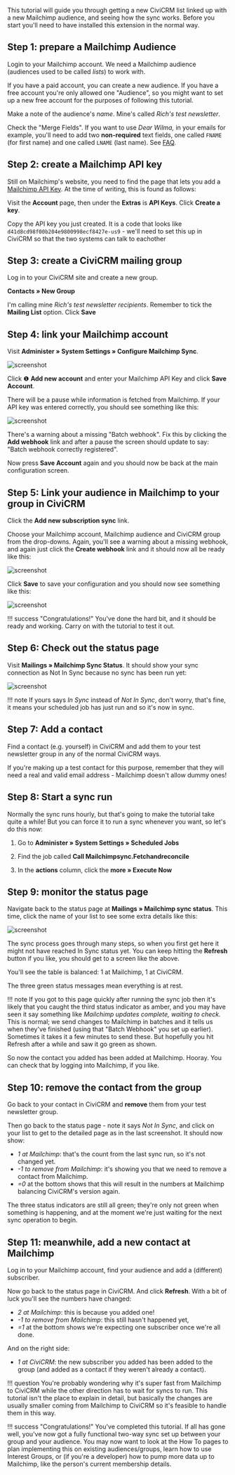 This tutorial will guide you through getting a new CiviCRM list linked up with a new Mailchimp audience, and seeing how the sync works. Before you start you'll need to have installed this extension in the normal way.

## Step 1: prepare a Mailchimp Audience

Login to your Mailchimp account. We need a Mailchimp audience (audiences used to be called *lists*) to work with.

If you have a paid account, you can create a new audience. If you have a free account you're only allowed one "Audience", so you might want to set up a new free account for the purposes of following this tutorial.

Make a note of the audience's *name*. Mine's called *Rich's test newsletter*.

Check the "Merge Fields". If you want to use *Dear Wilma,* in your emails for example, you'll need to add two **non-required** text fields, one called `FNAME` (for first name) and one called `LNAME` (last name). See [FAQ](discussion/faq.md#mergefields).


## Step 2: create a Mailchimp API key

Still on Mailchimp's website, you need to find the page that lets you add a [Mailchimp API Key](https://mailchimp.com/help/about-api-keys/ "Link to Mailchimp help article explaining what these are"). At the time of writing, this is found as follows:

Visit the **Account** page, then under the **Extras** is **API Keys**. Click **Create a key**.

Copy the API key you just created. It is a code that looks like
`d41d8cd98f00b204e9800998ecf8427e-us9` - we'll need to set this up in CiviCRM so that the two systems can talk to eachother

## Step 3: create a CiviCRM mailing group

Log in to your CiviCRM site and create a new group.

**Contacts » New Group**

I'm calling mine *Rich's test newsletter recipients*. Remember to tick the **Mailing List** option. Click **Save**

## Step 4: link your Mailchimp account

Visit **Administer » System Settings » Configure Mailchimp Sync**.

![screenshot](./images/config-screen-blank.png)

Click ❶ **Add new account** and enter your Mailchimp API Key and
click **Save Account**.

There will be a pause while information is fetched from Mailchimp. If your API key was entered correctly, you should see something like this:

![screenshot](./images/config-adding-account.png)

There's a warning about a missing "Batch webhook". Fix this by clicking the **Add webhook** link and after a pause the screen should update to say: "Batch webhook correctly registered".

Now press **Save Account** again and you should now be back at the main configuration screen.

## Step 5: Link your audience in Mailchimp to your group in CiviCRM

Click the **Add new subscription sync** link.

Choose your Mailchimp account, Mailchimp audience and CiviCRM group from the drop-downs. Again, you'll see a warning about a missing webhook, and again just click the **Create webhook** link and it should now all be ready like this:

![screenshot](./images/config-link-list.png)

Click **Save** to save your configuration and you should now see something like this:

![screenshot](./images/config-tutorial-complete.png)


!!! success "Congratulations!"
    You've done the hard bit, and it should be ready and working. Carry on with the tutorial to test it out.


## Step 6: Check out the status page

Visit **Mailings » Mailchimp Sync Status**. It should show your sync connection as Not In Sync because no sync has been run yet:

![screenshot](./images/status-tutorial-1.png)

!!! note
    If yours says *In Sync* instead of *Not In Sync*, don't worry, that's fine, it means your scheduled job has just run and so it's now in sync.


## Step 7: Add a contact

Find a contact (e.g. yourself) in CiviCRM and add them to your test newsletter group in any of the normal CiviCRM ways.

If you're making up a test contact for this purpose, remember that they will need a real and valid email address - Mailchimp doesn't allow dummy ones!


## Step 8: Start a sync run

Normally the sync runs hourly, but that's going to make the tutorial take quite a while! But you can force it to run a sync whenever you want, so let's do this now:

1. Go to **Administer » System Settings » Scheduled Jobs**

2. Find the job called **Call Mailchimpsync.Fetchandreconcile**

3. In the **actions** column, click the **more » Execute Now**


## Step 9: monitor the status page

Navigate back to the status page at **Mailings » Mailchimp sync status**. This time, click the name of your list to see some extra details like this:

![screenshot](./images/status-tutorial-2.png)

The sync process goes through many steps, so when you first get here it might not have reached In Sync status yet. You can keep hitting the **Refresh** button if you like, you should get to a screen like the above.

You'll see the table is balanced: 1 at Mailchimp, 1 at CiviCRM.

The three green status messages mean everything is at rest.

!!! note
    If you got to this page quickly after running the sync job then it's likely that you caught the third status indicator as amber, and you may have seen it say something like *Mailchimp updates complete, waiting to check.* This is normal; we send changes to Mailchimp in batches and it tells us when they've finished (using that "Batch Webhook" you set up earlier). Sometimes it takes it a few minutes to send these. But hopefully you hit Refresh after a while and saw it go green as shown.

So now the contact you added has been added at Mailchimp. Hooray. You can check that by logging into Mailchimp, if you like.

## Step 10: remove the contact from the group

Go back to your contact in CiviCRM and **remove** them from your test newsletter group.

Then go back to the status page - note it says *Not In Sync*, and click on your list to get to the detailed page as in the last screenshot. It should now show:

- *1 at Mailchimp*: that's the count from the last sync run, so it's not changed yet.
- *-1 to remove from Mailchimp*: it's showing you that we need to remove a contact from Mailchimp.
- *=0* at the bottom shows that this will result in the numbers at Mailchimp balancing CiviCRM's version again.

The three status indicators are still all green; they're only not green when something is happening, and at the moment we're just waiting for the next sync operation to begin.

## Step 11: meanwhile, add a new contact at Mailchimp

Log in to your Mailchimp account, find your audience and add a (different) subscriber.

Now go back to the status page in CiviCRM. And click **Refresh**. With a bit of luck you'll see the numbers have changed:

- *2 at Mailchimp*: this is because you added one!
- *-1 to remove from Mailchimp*: this still hasn't happened yet,
- *=1* at the bottom shows we're expecting one subscriber once we're all done.

And on the right side:

- *1 at CiviCRM*: the new subscriber you added has been added to the group (and added as a contact if they weren't already a contact).

!!! question
    You're probably wondering why it's super fast from Mailchimp to CiviCRM while the other direction has to wait for syncs to run. This tutorial isn't the place to explain in detail, but basically the changes are usually smaller coming from Mailchimp to CiviCRM so it's feasible to handle them in this way.

!!! success "Congratulations!"
    You've completed this tutorial. If all has gone well, you've now got a fully functional two-way sync set up between your group and your audience. You may now want to look at the How To pages to plan implementing this on existing audiences/groups, learn how to use Interest Groups, or (if you're a developer) how to pump more data up to Mailchimp, like the person's current membership details.


